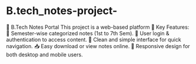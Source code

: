 # B.tech_notes-project-
📘 B.Tech Notes Portal This project is a web-based platform  🔑 Key Features:  📂 Semester-wise categorized notes (1st to 7th Sem).  🔐 User login &amp; authentication to access content.  📑 Clean and simple interface for quick navigation.  📥 Easy download or view notes online.  📱 Responsive design for both desktop and mobile users.  
